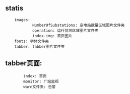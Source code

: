 ## statis
        images:
                NumberOfSubstations: 变电站数量区域图片文件夹
                operation: 运行监测区域图片文件夹
                index-img: 首页图片
        fonts: 字体文件夹
        tabber: tabber图片文件夹
        

## tabber页面:
            index: 首页
            monitor: 厂站监视
            warn文件夹: 告警